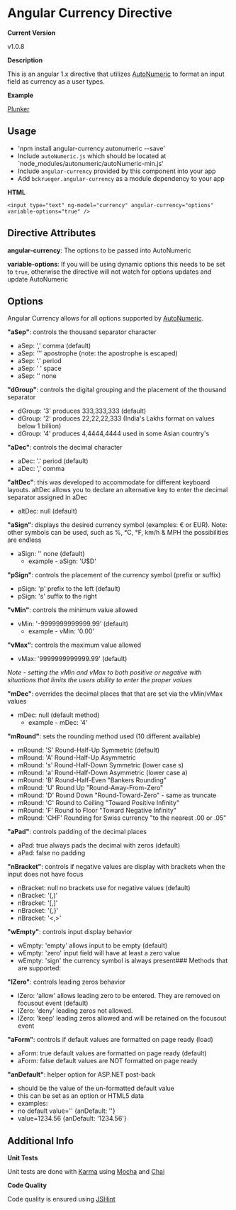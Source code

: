 # Angular Currency Directive
**Current Version**


v1.0.8

**Description**

This is an angular 1.x directive that utilizes [AutoNumeric](https://github.com/BobKnothe/autoNumeric) to format an input field as currency as a user types.

**Example**

[Plunker](http://plnkr.co/edit/d8P1bY)

## Usage
* 'npm install angular-currency autonumeric --save'
* Include `autoNumeric.js` which should be located at `node_modules/autonumeric/autoNumeric-min.js'
* Include `angular-currency` provided by this component into your app
* Add `bckrueger.angular-currency` as a module dependency to your app

**HTML**
```
<input type="text" ng-model="currency" angular-currency="options" variable-options="true" />
```

## Directive Attributes
**angular-currency**: The options to be passed into AutoNumeric

**variable-options**: If you will be using dynamic options this needs to be set to `true`, otherwise the directive will not watch for options updates and update AutoNumeric

## Options
Angular Currency allows for all options supported by [AutoNumeric](https://github.com/BobKnothe/autoNumeric#default-settings--supported-options).

**"aSep"**: controls the thousand separator character

-	aSep: ','	comma (default)
-	aSep: '\''	apostrophe (note: the apostrophe is escaped)
-	aSep: '.'	period
-	aSep: ' '	space
-	aSep: ''	none

**"dGroup"**: controls the digital grouping and the placement of the thousand separator

-	dGroup: '3'	 produces 333,333,333   (default)
-	dGroup: '2'	 produces 22,22,22,333 (India's Lakhs format on values below 1 billion)
-	dGroup: '4'	 produces 4,4444,4444 used in some Asian country's

**"aDec"**: controls the decimal character

-	aDec: '.'	period   (default)
-	aDec: ','	comma

**"altDec"**: this was developed to accommodate for different keyboard layouts. altDec allows you to declare an alternative key to enter the decimal separator assigned in aDec

-	altDec: null   (default)

**"aSign"**: displays the desired currency symbol (examples: &#8364; or EUR). Note: other symbols can be used, such as %, &deg;C, &deg;F, km/h & MPH the possibilities are endless

-	aSign: '' none   (default)
	- example - aSign: 'U$D' 

**"pSign"**: controls the placement of the currency symbol (prefix or suffix)

-	pSign: 'p' prefix to the left   (default)
-	pSign: 's' suffix to the right

**"vMin"**: controls the minimum value allowed

-	vMin: '-9999999999999.99'   (default)
	- example - vMin: '0.00'

**"vMax"**: controls the maximum value allowed

-	vMax: '9999999999999.99'   (default)

*Note - setting the vMin and vMax to both positive or negative with situations that limits the users ability to enter the proper values*  

**"mDec"**: overrides the decimal places that that are set via the vMin/vMax values

- 	mDec: null   (default method) 
	- example - mDec: '4'

**"mRound"**: sets the rounding method used (10 different available)

- 	mRound: 'S'	Round-Half-Up Symmetric   (default)
- 	mRound: 'A'	Round-Half-Up Asymmetric
- 	mRound: 's'	Round-Half-Down Symmetric (lower case s)
- 	mRound: 'a'	Round-Half-Down Asymmetric (lower case a)
- 	mRound: 'B'	Round-Half-Even "Bankers Rounding"
- 	mRound: 'U'	Round Up "Round-Away-From-Zero"
- 	mRound: 'D'	Round Down "Round-Toward-Zero" - same as truncate
- 	mRound: 'C'	Round to Ceiling "Toward Positive Infinity"
- 	mRound: 'F'	Round to Floor "Toward Negative Infinity"
- 	mRound: 'CHF'	Rounding for Swiss currency "to the nearest .00 or .05"

**"aPad"**: controls padding of the decimal places

- 	aPad: true		always pads the decimal with zeros (default)
- 	aPad: false  	no padding

**"nBracket"**: controls if negative values are display with brackets when the input does not have focus

-	nBracket: null	 no brackets use for negative values (default)
-	nBracket: '(,)'
-	nBracket: '[,]'
-	nBracket: '{,}'
-	nBracket: '<,>'

**"wEmpty"**: controls input display behavior

-	wEmpty: 'empty'	allows input to be empty   (default)
-	wEmpty: 'zero'	input field will have at least a zero value
-	wEmpty: 'sign'	the currency symbol is always present###  Methods that are supported:
    

**"lZero"**: controls leading zeros behavior

-	lZero: 'allow'	allows leading zero to be entered. They are removed on focusout event (default)
-	lZero: 'deny'	leading zeros not allowed.
-	lZero: 'keep'	leading zeros allowed and will be retained on the focusout event

**"aForm"**: controls if default values are formatted on page ready (load)

-	aForm: true	default values are formatted on page ready (default)
-	aForm: false	default values are NOT formatted on page ready

**"anDefault"**: helper option for ASP.NET post-back

- 	should be the value of the un-formatted default value
-	this can be set as an option or HTML5 data
-	examples:
-	no default value='' {anDefault: ''}
-	value=1234.56 {anDefault: '1234.56'}


## Additional Info
**Unit Tests**

Unit tests are done with [Karma](http://karma-runner.github.io/0.13/index.html) using [Mocha](https://mochajs.org/) and [Chai](http://chaijs.com/)

**Code Quality**

Code quality is ensured using [JSHint](http://jshint.com/)
